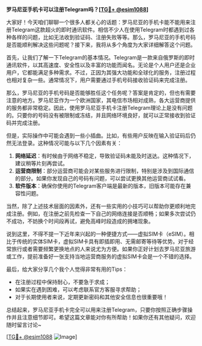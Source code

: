 **罗马尼亚手机卡可以注册Telegram吗？[[TG💪+ @esim1088](https://t.me/s/esim1088)]**

大家好！今天咱们聊聊一个很多人都关心的话题：罗马尼亚的手机卡能不能用来注册Telegram这款超火的即时通讯软件。相信不少人在使用Telegram时都遇到过各种各样的问题，比如无法收到验证码、注册失败等等。那么，罗马尼亚的手机号码是否能顺利解决这些问题呢？接下来，我将从多个角度为大家详细解答这个问题。

首先，让我们了解一下Telegram的基本情况。Telegram是一款来自俄罗斯的即时通讯软件，以其高速度、安全性以及丰富的功能而闻名。无论是个人用户还是企业用户，它都能满足多种需求。不过，正因为其强大功能和全球化的服务，注册过程也相对复杂一些。通常情况下，用户需要通过手机号码接收验证码来完成注册。

那么，罗马尼亚的手机号码是否能够胜任这个任务呢？答案是肯定的，但也有需要注意的地方。罗马尼亚作为一个欧洲国家，其电信市场相对成熟，各大运营商提供的服务都非常稳定。因此，使用罗马尼亚手机卡注册Telegram理论上是没有问题的。只要你的号码没有被限制或冻结，并且网络环境良好，就可以正常接收到验证码并完成注册。

但是，实际操作中可能会遇到一些小插曲。比如，有些用户反映在输入验证码后仍然无法登录。这种情况可能与以下几个因素有关：

1. **网络延迟**：有时候由于网络不稳定，导致验证码未能及时送达。这种情况下，建议稍等片刻再尝试。
2. **运营商限制**：部分运营商可能会对某些服务进行限制，特别是涉及到国际通信的部分。如果你发现自己的号码有问题，可以尝试更换其他运营商试试看。
3. **软件版本**：确保你使用的Telegram客户端是最新的版本，旧版本可能存在兼容性问题。

当然，除了上述技术层面的因素外，还有一些实用的小技巧可以帮助你更顺利地完成注册。例如，在注册之前先检查一下自己的网络连接是否顺畅；如果多次尝试仍不成功，不妨换个时间段再试，避免高峰时段造成的拥堵现象。

说到这里，不得不提一下近年来兴起的一种便捷方式——虚拟SIM卡（eSIM）。相比于传统的实体SIM卡，虚拟SIM卡具有即插即用、无需邮寄等待等优势。对于经常旅行或者需要频繁更换地点的人来说尤为方便。如果你正好计划去罗马尼亚旅游或工作，提前准备好一张支持当地运营商服务的虚拟SIM卡会是一个不错的选择。

最后，给大家分享几个我个人觉得非常有用的Tips：
- 在注册过程中保持耐心，不要急于求成；
- 如果实在遇到困难，可以考虑联系官方客服寻求帮助；
- 对于长期使用者来说，定期更新密码和其他安全信息也很重要哦！

总结起来，罗马尼亚手机卡完全可以用来注册Telegram，只要你按照正确步骤操作并且注意细节即可。希望这篇文章能对你有所帮助！如果你还有其他疑问，欢迎随时留言讨论~

[[TG💪+ @esim1088](https://t.me/s/esim1088) ![Image](https://i.postimg.cc/4NQfJmqS/Snipaste-2025-05-13-00-14-12.png)]